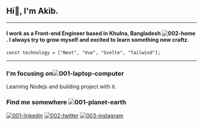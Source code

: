 ## Hi👋, I'm Akib.
---
#### I work as a Front-end Engineer based in Khulna, Bangladesh ![002-home](https://user-images.githubusercontent.com/44940208/188609409-76120c83-99b1-442e-99db-cbfdeac17992.png). I always try to grow myself and excited to learn something new craftz.
```
const technology = ["Next", "Vue", "Svelte", "Tailwind"];
```
---
### I'm focusing on![001-laptop-computer](https://user-images.githubusercontent.com/44940208/188852337-3b25840d-250f-415c-9d15-1bc0e1f98bdd.png)
Learning Nodejs and building project with it.

### Find me somewhere ![001-planet-earth](https://user-images.githubusercontent.com/44940208/188854627-aa7e1adb-bf97-4ef0-b7dc-96249fa5014b.png)
[![001-linkedin](https://user-images.githubusercontent.com/44940208/188953581-ebf8986f-32aa-4e05-b9c4-b64cd8512960.png)](https://www.linkedin.com/in/akibbh7373/)  [![002-twitter](https://user-images.githubusercontent.com/44940208/188953686-06617058-9c04-4091-9aad-e063392d2bd2.png)](https://twitter.com/akibh7373)  [![003-instagram](https://user-images.githubusercontent.com/44940208/188954202-79b414b3-7129-4593-9cc6-5171a9d4ccd4.png)](https://www.instagram.com/akibh7373/)
